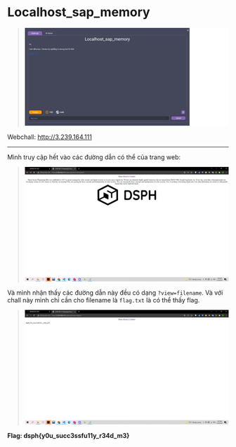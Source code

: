 # Localhost_sap_memory

> ![](1.png)

Webchall: http://3.239.164.111

---

Mình truy cập hết vào các đường dẫn có thể của trang web:

> ![](2.png)

Và mình nhận thấy các đường dẫn này đều có dạng `?view=filename`. Và với chall này mình chỉ cần cho filename là `flag.txt` là có thể thấy flag.

> ![](3.png)

**Flag: dsph{y0u_succ3ssfu11y_r34d_m3}**
